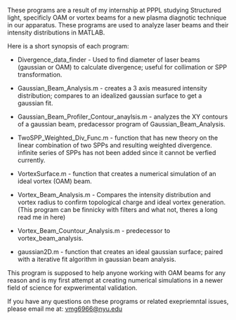These programs are a result of my internship at PPPL studying Structured light, specificly OAM or vortex beams for a new plasma diagnotic technique in our apparatus.
These programs are used to analyze laser beams and their intensity distributions in MATLAB.

Here is a short synopsis of each program:

  - Divergence_data_finder - Used to find diameter of laser beams (gaussian or OAM) to calculate divergence; useful for collimation or SPP transformation.

  - Gaussian_Beam_Analysis.m - creates a 3 axis measured intensity distribution; compares to an idealized gaussian surface to get a gaussian fit.
  
  - Gaussian_Beam_Profiler_Contour_anaylsis.m - analyzes the XY contours of a gaussian beam, predacessor program of Gaussian_Beam_Analysis.
  
  - TwoSPP_Weighted_Div_Func.m - function that has new theory on the linear combination of two SPPs and resulting weighted divergence. infinite series of SPPs has not been added since it cannot be verfied currently.
  
  - VortexSurface.m - function that creates a numerical simulation of an ideal vortex (OAM) beam.
  
  - Vortex_Beam_Analysis.m - Compares the intensity distribution and vortex radius to confirm topological charge and ideal vortex generation. (This program can be finnicky with filters and what not, theres a long read me in here)
  
  - Vortex_Beam_Countour_Analysis.m - predecessor to vortex_beam_analysis.
  
  - gaussian2D.m -  function that creates an ideal gaussian surface; paired with a iterative fit algorithm in gaussian beam analysis.

This program is supposed to help anyone working with OAM beams for any reason and is my first attempt at creating numerical simulations in a newer field of science for expwerimental validation.

If you have any questions on these programs or related exepriemntal issues, please email me at: vmg6966@nyu.edu
